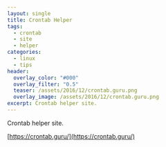 ```yaml
---
layout: single
title: Crontab Helper
tags:
  - crontab
  - site
  - helper
categories:
  - linux
  - tips
header:
  overlay_color: "#000"
  overlay_filter: "0.5"
  teaser: /assets/2016/12/crontab.guru.png
  overlay_image: /assets/2016/12/crontab.guru.png
excerpt: Crontab helper site.
---
```


Crontab helper site.

[https://crontab.guru/](https://crontab.guru/)
